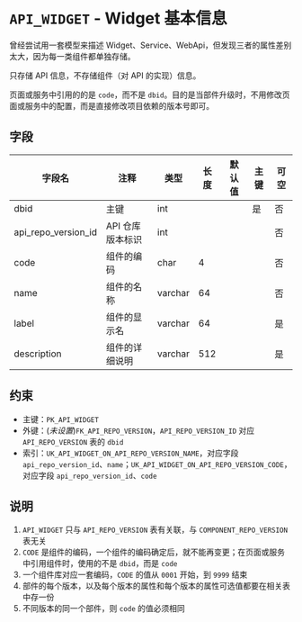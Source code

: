 # `API_WIDGET` -  Widget 基本信息

曾经尝试用一套模型来描述 Widget、Service、WebApi，但发现三者的属性差别太大，因为每一类组件都单独存储。

只存储 API 信息，不存储组件（对 API 的实现）信息。

页面或服务中引用的的是 `code`，而不是 `dbid`。目的是当部件升级时，不用修改页面或服务中的配置，而是直接修改项目依赖的版本号即可。

## 字段

| 字段名              | 注释             | 类型    | 长度 | 默认值 | 主键 | 可空 |
| ------------------- | ---------------- | ------- | ---- | ------ | ---- | ---- |
| dbid                | 主键             | int     |      |        | 是   | 否   |
| api_repo_version_id | API 仓库版本标识 | int     |      |        |      | 否   |
| code                | 组件的编码       | char    | 4    |        |      | 否   |
| name                | 组件的名称       | varchar | 64   |        |      | 否   |
| label               | 组件的显示名     | varchar | 64   |        |      | 是   |
| description         | 组件的详细说明   | varchar | 512  |        |      | 是   |

## 约束

* 主键：`PK_API_WIDGET`
* 外键：(*未设置*)`FK_API_REPO_VERSION`，`API_REPO_VERSION_ID` 对应 `API_REPO_VERSION` 表的 `dbid`
* 索引：`UK_API_WIDGET_ON_API_REPO_VERSION_NAME`，对应字段 `api_repo_version_id`、`name`；`UK_API_WIDGET_ON_API_REPO_VERSION_CODE`，对应字段 `api_repo_version_id`、`code`

## 说明

1. `API_WIDGET` 只与 `API_REPO_VERSION` 表有关联，与 `COMPONENT_REPO_VERSION` 表无关
2. `CODE` 是组件的编码，一个组件的编码确定后，就不能再变更；在页面或服务中引用组件时，使用的不是 `dbid`，而是 `code`
3. 一个组件库对应一套编码，`CODE` 的值从 `0001` 开始，到 `9999` 结束
4. 部件的每个版本，以及每个版本的属性和每个版本的属性可选值都要在相关表中存一份
5. 不同版本的同一个部件，则 `code` 的值必须相同
